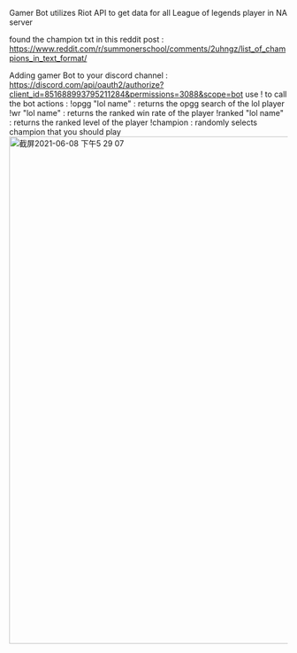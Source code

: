 Gamer Bot utilizes Riot API to get data for all League of legends player in NA server 

found the champion txt in this reddit post : https://www.reddit.com/r/summonerschool/comments/2uhngz/list_of_champions_in_text_format/

Adding gamer Bot to your discord channel : https://discord.com/api/oauth2/authorize?client_id=851688993795211284&permissions=3088&scope=bot
use ! to call the bot
actions :
!opgg "lol name" : returns the opgg search of the lol player
!wr "lol name" : returns the ranked win rate of the player
!ranked "lol name" :  returns the ranked level of the player
!champion : randomly selects champion that you should play
<img width="916" alt="截屏2021-06-08 下午5 29 07" src="https://user-images.githubusercontent.com/73125585/121267856-74741380-c882-11eb-9b91-d6fb50d8c6b8.png">
